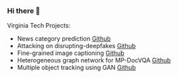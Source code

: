 ### Hi there 👋

Virginia Tech Projects:
  - News category prediction [Github](https://github.com/ting-chih/CS4824-final-project)
  - Attacking on disrupting-deepfakes [Github](https://github.com/ting-chih/CS5914-final-project)
  - Fine-grained image captioning [Github](https://github.com/ting-chih/CS5814-final-project)
  - Heterogeneous graph network for MP-DocVQA [Github](https://github.com/ting-chih/CS6804-final-project)
  - Multiple object tracking using GAN [Github](https://github.com/stevend-15/cv-project-fall23)

<!--
- 🔭 I’m currently working on AI, ML/DL, CV and NLP
- 🌱 I’m currently learning 
- 👯 I’m looking to collaborate on ...
- 🤔 I’m looking for help with ...
- 💬 Ask me about ...
- 📫 How to reach me: ...
- 😄 Pronouns: ...
- ⚡ Fun fact: ...
-->
